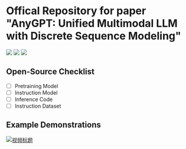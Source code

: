 # Offical Repository for paper "AnyGPT: Unified Multimodal LLM with Discrete Sequence Modeling"
<a href='https://junzhan2000.github.io/AnyGPT.github.io/'><img src='https://img.shields.io/badge/Project-Page-Green'></a>  <a href='https://arxiv.org/pdf/2402.12226.pdf'><img src='https://img.shields.io/badge/Paper-Arxiv-red'></a> [![](https://img.shields.io/badge/Datasets-AnyInstruct-yellow)](https://huggingface.co/datasets/fnlp/AnyInstruct/blob/main/README.md)


## Open-Source Checklist
- [ ] Pretraining Model
- [ ] Instruction Model
- [ ] Inference Code
- [ ] Instruction Dataset

## Example Demonstrations
[![视频标题](http://img.youtube.com/vi/oW3E3pIsaRg/0.jpg)](http://www.youtube.com/watch?v=oW3E3pIsaRg)